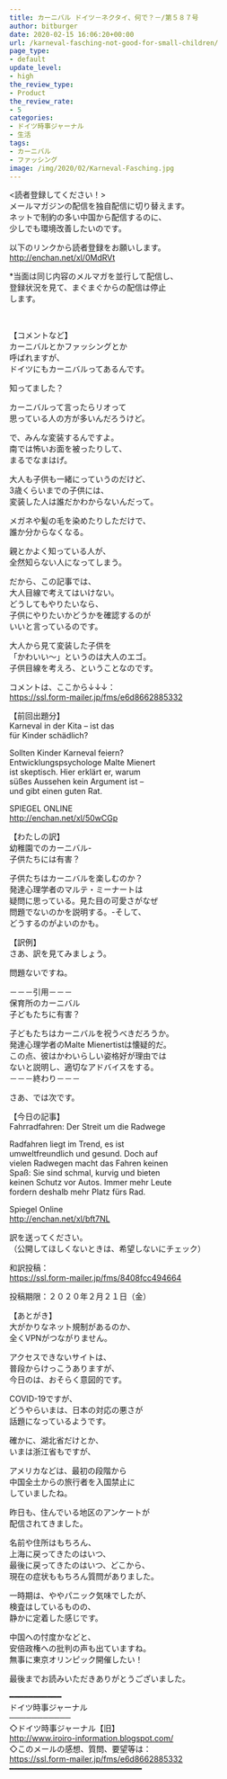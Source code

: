 ```yaml
---
title: カーニバル ドイツ－ネクタイ、何で？－/第５８７号
author: bitburger
date: 2020-02-15 16:06:20+00:00
url: /karneval-fasching-not-good-for-small-children/
page_type:
- default
update_level:
- high
the_review_type:
- Product
the_review_rate:
- 5
categories:
- ドイツ時事ジャーナル
- 生活
tags:
- カーニバル
- ファッシング
image: /img/2020/02/Karneval-Fasching.jpg
---
```

<読者登録してください！>  
メールマガジンの配信を独自配信に切り替えます。  
ネットで制約の多い中国から配信するのに、  
少しでも環境改善したいのです。

以下のリンクから読者登録をお願いします。  
<http://enchan.net/xl/0MdRVt>

*当面は同じ内容のメルマガを並行して配信し、  
登録状況を見て、まぐまぐからの配信は停止  
します。

&nbsp;

【コメントなど】  
カーニバルとかファッシングとか  
呼ばれますが、  
ドイツにもカーニバルってあるんです。

知ってました？

カーニバルって言ったらリオって  
思っている人の方が多いんだろうけど。

で、みんな変装するんですよ。  
南では怖いお面を被ったりして、  
まるでなまはげ。

大人も子供も一緒にっていうのだけど、  
3歳くらいまでの子供には、  
変装した人は誰だかわからないんだって。

メガネや髪の毛を染めたりしただけで、  
誰か分からなくなる。

親とかよく知っている人が、  
全然知らない人になってしまう。

だから、この記事では、  
大人目線で考えてはいけない。  
どうしてもやりたいなら、  
子供にやりたいかどうかを確認するのが  
いいと言っているのです。

大人から見て変装した子供を  
「かわいい～」というのは大人のエゴ。  
子供目線を考えろ、ということなのです。

  
コメントは、ここから↓↓↓：  
<https://ssl.form-mailer.jp/fms/e6d8662885332>

【前回出題分】  
Karneval in der Kita &#8211; ist das  
für Kinder schädlich?

Sollten Kinder Karneval feiern?  
Entwicklungspsychologe Malte Mienert  
ist skeptisch. Hier erklärt er, warum  
süßes Aussehen kein Argument ist &#8211;  
und gibt einen guten Rat.

SPIEGEL ONLINE  
<http://enchan.net/xl/50wCGp>

  
【わたしの訳】  
幼稚園でのカーニバル-  
子供たちには有害？

子供たちはカーニバルを楽しむのか？  
発達心理学者のマルテ・ミーナートは  
疑問に思っている。見た目の可愛さがなぜ  
問題でないのかを説明する。-そして、  
どうするのがよいのかも。

【訳例】  
さあ、訳を見てみましょう。

問題ないですね。

－－－引用－－－  
保育所のカーニバル  
子どもたちに有害？

子どもたちはカーニバルを祝うべきだろうか。  
発達心理学者のMalte Mienertistは懐疑的だ。  
この点、彼はかわいらしい姿格好が理由では  
ないと説明し、適切なアドバイスをする。  
－－－終わり－－－

  
さあ、では次です。

【今日の記事】  
Fahrradfahren: Der Streit um die Radwege

Radfahren liegt im Trend, es ist  
umweltfreundlich und gesund. Doch auf  
vielen Radwegen macht das Fahren keinen  
Spaß: Sie sind schmal, kurvig und bieten  
keinen Schutz vor Autos. Immer mehr Leute  
fordern deshalb mehr Platz fürs Rad.

Spiegel Online  
<http://enchan.net/xl/bft7NL>

訳を送ってください。  
（公開してほしくないときは、希望しないにチェック）

和訳投稿：  
 <https://ssl.form-mailer.jp/fms/8408fcc494664>

投稿期限：２０２０年２月２１日（金）

【あとがき】  
大がかりなネット規制があるのか、  
全くVPNがつながりません。

アクセスできないサイトは、  
普段からけっこうありますが、  
今日のは、おそらく意図的です。

COVID-19ですが、  
どうやらいまは、日本の対応の悪さが  
話題になっているようです。

確かに、湖北省だけとか、  
いまは浙江省もですが、

アメリカなどは、最初の段階から  
中国全土からの旅行者を入国禁止に  
していましたね。

昨日も、住んでいる地区のアンケートが  
配信されてきました。

名前や住所はもちろん、  
上海に戻ってきたのはいつ、  
最後に戻ってきたのはいつ、どこから、  
現在の症状ももちろん質問がありました。

一時期は、ややパニック気味でしたが、  
検査はしているものの、  
静かに定着した感じです。

中国への忖度かなどと、  
安倍政権への批判の声も出ていますね。  
無事に東京オリンピック開催したい！

  
最後までお読みいただきありがとうございました。

━━━━━━━━━━━  
ドイツ時事ジャーナル  
───────────  
◇ドイツ時事ジャーナル【旧】  
<http://www.iroiro-information.blogspot.com/>  
◇このメールの感想、質問、要望等は：  
<https://ssl.form-mailer.jp/fms/e6d8662885332>  
━━━━━━━━━━━━━━━━━━━━━━━━━━━━
